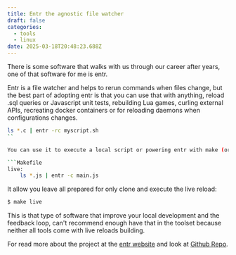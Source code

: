 ```yaml
---
title: Entr the agnostic file watcher
draft: false
categories:
  - tools
  - linux
date: 2025-03-18T20:48:23.688Z
---
```


There is some software that walks with us through our career after years, one of that software for me is entr.

Entr is a file watcher and helps to rerun commands when files change, but the best part of adopting entr is that you can use that with anything, reload .sql queries or Javascript unit tests, rebuilding Lua games, curling external APIs, recreating docker containers or for reloading daemons when configurations changes.

```sh
ls *.c | entr -rc myscript.sh
``

You can use it to execute a local script or powering entr with make (or a package.json or justfile) being a awesome match.

```Makefile
live:
	ls *.js | entr -c main.js
```

It allow you leave all prepared for only clone and execute the live reload:

```sh
$ make live
```

This is that type of software that improve your local development and the feedback loop, can't recommend enough have that in the toolset because neither all tools come with live reloads building.

For read more about the project at the [entr website](https://eradman.com/entrproject/) and look at [Github Repo](https://github.com/eradman/entr/).